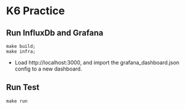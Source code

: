 # K6 Practice

## Run InfluxDb and Grafana
```
make build;
make infra;
```
- Load http://localhost:3000, and import the grafana_dashboard.json config to a new dashboard.

## Run Test
```
make run
```